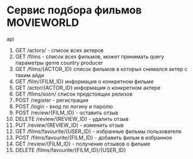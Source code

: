 # Сервис подбора фильмов MOVIEWORLD


api

1. GET /actors/ - список всех актеров 
2. GET /films - список всех фильмов, может принимать query параметры 
genre country  producer  
3. GET /films/{ACTOR_ID} список фильмов в которых снимался актер с таким айди 
4. GET /film/{FILM_ID} информация о конкретном фильме  
5. GET /actor/{ACTOR_ID} информация о конкретном актере 
6. GET /films/soon/ список предстоящих релизов 
7. POST /register - регистрация 
8. POST /login - вход по логину и паролю 
9. POST /review/{FILM_ID} - оставить отзыв
10. DELETE /review/{REVIEW_ID} - удалить отзыв  
11. PUT /review/{REVIEW_ID} - изменить отзыв
12. GET /films/favourite/{USER_ID} - избранные фильмы пользователя
13. POST /films/favourite/{FILM_ID} - добавить фильм в избранное
14. GET /review/{FILM_ID} - получение отзывов о фильме
15. DELETE /films/favourite/{FILM_ID}/{USER_ID}